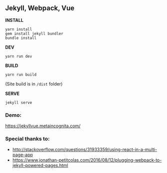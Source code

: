 ## Jekyll, Webpack, Vue

**INSTALL**

```
yarn install
gem install jekyll bundler
bundle install
```

**DEV**

```
yarn run dev
```

**BUILD**

```
yarn run build
```
(Site build is in ```/dist``` folder)

**SERVE**
```
jekyll serve
```

### Demo:
https://jekyllvue.metaincognita.com/


### Special thanks to:

- http://stackoverflow.com/questions/31933359/using-react-in-a-multi-page-app
- https://www.jonathan-petitcolas.com/2016/08/12/plugging-webpack-to-jekyll-powered-pages.html
